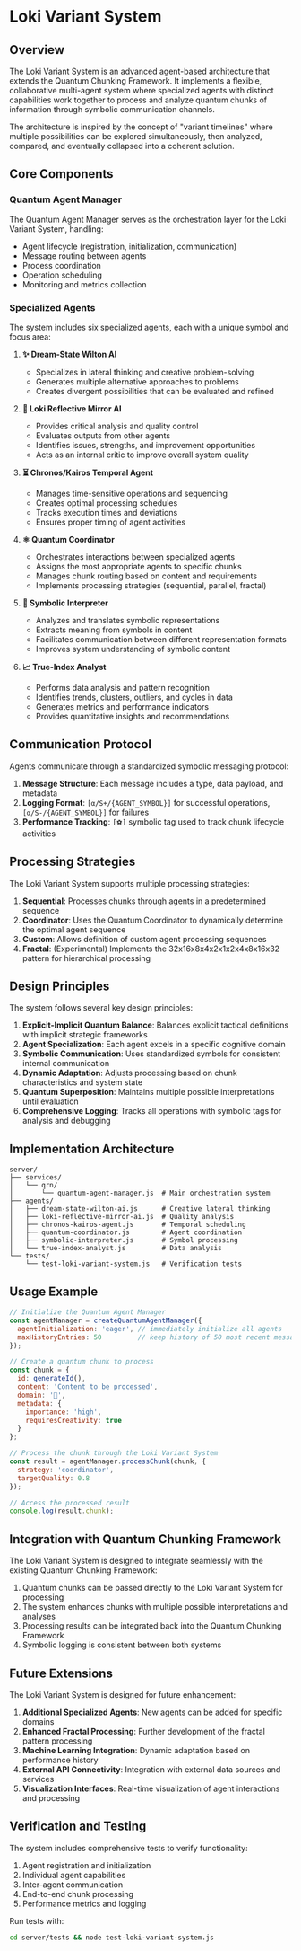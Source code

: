 # Loki Variant System

## Overview

The Loki Variant System is an advanced agent-based architecture that extends the Quantum Chunking Framework. It implements a flexible, collaborative multi-agent system where specialized agents with distinct capabilities work together to process and analyze quantum chunks of information through symbolic communication channels.

The architecture is inspired by the concept of "variant timelines" where multiple possibilities can be explored simultaneously, then analyzed, compared, and eventually collapsed into a coherent solution.

## Core Components

### Quantum Agent Manager

The Quantum Agent Manager serves as the orchestration layer for the Loki Variant System, handling:

- Agent lifecycle (registration, initialization, communication)
- Message routing between agents
- Process coordination
- Operation scheduling
- Monitoring and metrics collection

### Specialized Agents

The system includes six specialized agents, each with a unique symbol and focus area:

1. **✨ Dream-State Wilton AI**
   - Specializes in lateral thinking and creative problem-solving
   - Generates multiple alternative approaches to problems
   - Creates divergent possibilities that can be evaluated and refined

2. **🧐 Loki Reflective Mirror AI**
   - Provides critical analysis and quality control
   - Evaluates outputs from other agents
   - Identifies issues, strengths, and improvement opportunities
   - Acts as an internal critic to improve overall system quality

3. **⏳ Chronos/Kairos Temporal Agent**
   - Manages time-sensitive operations and sequencing
   - Creates optimal processing schedules
   - Tracks execution times and deviations
   - Ensures proper timing of agent activities

4. **⚛️ Quantum Coordinator**
   - Orchestrates interactions between specialized agents
   - Assigns the most appropriate agents to specific chunks
   - Manages chunk routing based on content and requirements
   - Implements processing strategies (sequential, parallel, fractal)

5. **🔣 Symbolic Interpreter**
   - Analyzes and translates symbolic representations
   - Extracts meaning from symbols in content
   - Facilitates communication between different representation formats
   - Improves system understanding of symbolic content

6. **📈 True-Index Analyst**
   - Performs data analysis and pattern recognition
   - Identifies trends, clusters, outliers, and cycles in data
   - Generates metrics and performance indicators
   - Provides quantitative insights and recommendations

## Communication Protocol

Agents communicate through a standardized symbolic messaging protocol:

1. **Message Structure**: Each message includes a type, data payload, and metadata
2. **Logging Format**: `[α/S+/{AGENT_SYMBOL}]` for successful operations, `[α/S-/{AGENT_SYMBOL}]` for failures
3. **Performance Tracking**: `[⚽️]` symbolic tag used to track chunk lifecycle activities

## Processing Strategies

The Loki Variant System supports multiple processing strategies:

1. **Sequential**: Processes chunks through agents in a predetermined sequence
2. **Coordinator**: Uses the Quantum Coordinator to dynamically determine the optimal agent sequence
3. **Custom**: Allows definition of custom agent processing sequences
4. **Fractal**: (Experimental) Implements the 32x16x8x4x2x1x2x4x8x16x32 pattern for hierarchical processing

## Design Principles

The system follows several key design principles:

1. **Explicit-Implicit Quantum Balance**: Balances explicit tactical definitions with implicit strategic frameworks
2. **Agent Specialization**: Each agent excels in a specific cognitive domain
3. **Symbolic Communication**: Uses standardized symbols for consistent internal communication
4. **Dynamic Adaptation**: Adjusts processing based on chunk characteristics and system state
5. **Quantum Superposition**: Maintains multiple possible interpretations until evaluation
6. **Comprehensive Logging**: Tracks all operations with symbolic tags for analysis and debugging

## Implementation Architecture

```
server/
├── services/
│   └── qrn/
│       └── quantum-agent-manager.js  # Main orchestration system
├── agents/
│   ├── dream-state-wilton-ai.js      # Creative lateral thinking
│   ├── loki-reflective-mirror-ai.js  # Quality analysis
│   ├── chronos-kairos-agent.js       # Temporal scheduling
│   ├── quantum-coordinator.js        # Agent coordination
│   ├── symbolic-interpreter.js       # Symbol processing
│   └── true-index-analyst.js         # Data analysis
└── tests/
    └── test-loki-variant-system.js   # Verification tests
```

## Usage Example

```javascript
// Initialize the Quantum Agent Manager
const agentManager = createQuantumAgentManager({
  agentInitialization: 'eager', // immediately initialize all agents
  maxHistoryEntries: 50         // keep history of 50 most recent messages
});

// Create a quantum chunk to process
const chunk = {
  id: generateId(),
  content: 'Content to be processed',
  domain: '📝',
  metadata: {
    importance: 'high',
    requiresCreativity: true
  }
};

// Process the chunk through the Loki Variant System
const result = agentManager.processChunk(chunk, {
  strategy: 'coordinator',
  targetQuality: 0.8
});

// Access the processed result
console.log(result.chunk);
```

## Integration with Quantum Chunking Framework

The Loki Variant System is designed to integrate seamlessly with the existing Quantum Chunking Framework:

1. Quantum chunks can be passed directly to the Loki Variant System for processing
2. The system enhances chunks with multiple possible interpretations and analyses
3. Processing results can be integrated back into the Quantum Chunking Framework
4. Symbolic logging is consistent between both systems

## Future Extensions

The Loki Variant System is designed for future enhancement:

1. **Additional Specialized Agents**: New agents can be added for specific domains
2. **Enhanced Fractal Processing**: Further development of the fractal pattern processing
3. **Machine Learning Integration**: Dynamic adaptation based on performance history
4. **External API Connectivity**: Integration with external data sources and services
5. **Visualization Interfaces**: Real-time visualization of agent interactions and processing

## Verification and Testing

The system includes comprehensive tests to verify functionality:

1. Agent registration and initialization
2. Individual agent capabilities
3. Inter-agent communication
4. End-to-end chunk processing
5. Performance metrics and logging

Run tests with:
```bash
cd server/tests && node test-loki-variant-system.js
```